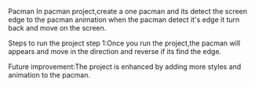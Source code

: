 Pacman
In pacman project,create a one pacman and its detect the screen edge to the pacman animation when the pacman detect it's edge it turn back and move on the screen.

Steps to run the project
step 1:Once you run the project,the pacman will appears and move in the direction and reverse if its find the edge.

Future improvement:The project is enhanced by adding more styles and animation to the pacman.
